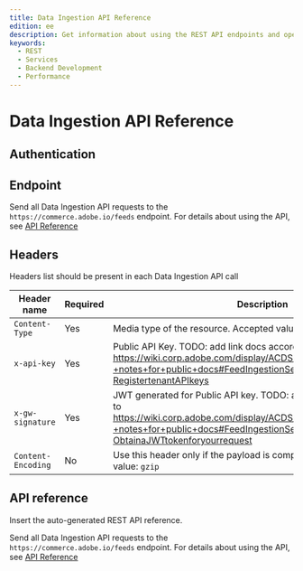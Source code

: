 ```yaml
---
title: Data Ingestion API Reference
edition: ee
description: Get information about using the REST API endpoints and operations provided by the data ingestion API.
keywords:
  - REST
  - Services
  - Backend Development
  - Performance
---
```


# Data Ingestion API Reference

## Authentication

## Endpoint

Send all Data Ingestion API requests to the `https://commerce.adobe.io/feeds` endpoint. For details about using the API, see [API Reference](data-ingestion.md)

## Headers

Headers list should be present in each Data Ingestion API call

| Header name        | Required | Description                                                                                                                                                                                                                        |
|--------------------|----------|------------------------------------------------------------------------------------------------------------------------------------------------------------------------------------------------------------------------------------|
| `Content-Type`     | Yes      | Media type of the resource. Accepted value: `application/json`                                                                                                                                                                     |
| `x-api-key`        | Yes      | Public API Key. TODO: add link docs according to https://wiki.corp.adobe.com/display/ACDS/Feed+Ingestion+Service+-+notes+for+public+docs#FeedIngestionServicenotesforpublicdocs-RegistertenantAPIkeys                              |
| `x-gw-signature`   | Yes      | JWT generated for Public API key. TODO: add link to docs according to https://wiki.corp.adobe.com/display/ACDS/Feed+Ingestion+Service+-+notes+for+public+docs#FeedIngestionServicenotesforpublicdocs-ObtainaJWTtokenforyourrequest |
| `Content-Encoding` | No       | Use this header only if the payload is compressed with gzip. Accepted value: `gzip`                                                                                                                                                |

## API reference

Insert the auto-generated REST API reference.

Send all Data Ingestion API requests to the `https://commerce.adobe.io/feeds` endpoint. For details about using the API, see [API Reference](data-ingestion.md)
